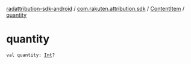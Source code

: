 [radattribution-sdk-android](../../index.md) / [com.rakuten.attribution.sdk](../index.md) / [ContentItem](index.md) / [quantity](./quantity.md)

# quantity

`val quantity: `[`Int`](https://kotlinlang.org/api/latest/jvm/stdlib/kotlin/-int/index.html)`?`